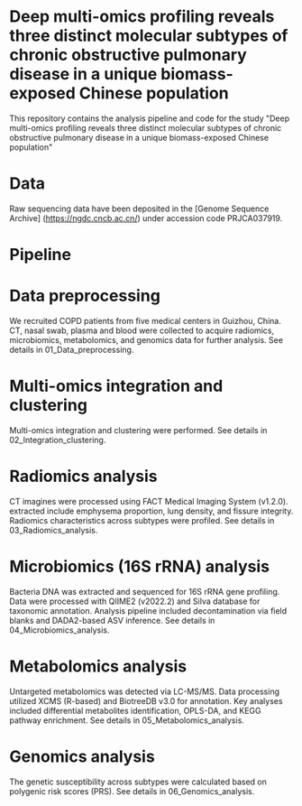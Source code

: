 # Deep multi-omics profiling reveals three distinct molecular subtypes of chronic obstructive pulmonary disease in a unique biomass-exposed Chinese population
This repository contains the analysis pipeline and code for the study "Deep multi-omics profiling reveals three distinct molecular subtypes of chronic obstructive pulmonary disease in a unique biomass-exposed Chinese population"
# Data
Raw sequencing data have been deposited in the [Genome Sequence Archive] (https://ngdc.cncb.ac.cn/) under accession code PRJCA037919.
# Pipeline
# Data preprocessing
We recruited COPD patients from five medical centers in Guizhou, China. CT, nasal swab, plasma and blood were collected to acquire radiomics, microbiomics, metabolomics, and genomics data for further analysis. See details in 01_Data_preprocessing.
# Multi-omics integration and clustering
Multi-omics integration and clustering were performed. See details in 02_Integration_clustering.
# Radiomics analysis
CT imagines were processed using FACT Medical Imaging System (v1.2.0).  extracted include emphysema proportion, lung density, and fissure integrity. Radiomics characteristics across subtypes were profiled. See details in 03_Radiomics_analysis.
# Microbiomics (16S rRNA) analysis
Bacteria DNA was extracted and sequenced for 16S rRNA gene profiling. Data were processed with QIIME2 (v2022.2) and Silva database for taxonomic annotation. Analysis pipeline included decontamination via field blanks and DADA2-based ASV inference. See details in 04_Microbiomics_analysis.
# Metabolomics analysis
Untargeted metabolomics was detected via LC-MS/MS. Data processing utilized XCMS (R-based) and BiotreeDB v3.0 for annotation. Key analyses included differential metabolites identification, OPLS-DA, and KEGG pathway enrichment. See details in 05_Metabolomics_analysis.
# Genomics analysis
The genetic susceptibility across subtypes were calculated based on polygenic risk scores (PRS). See details in 06_Genomics_analysis.
